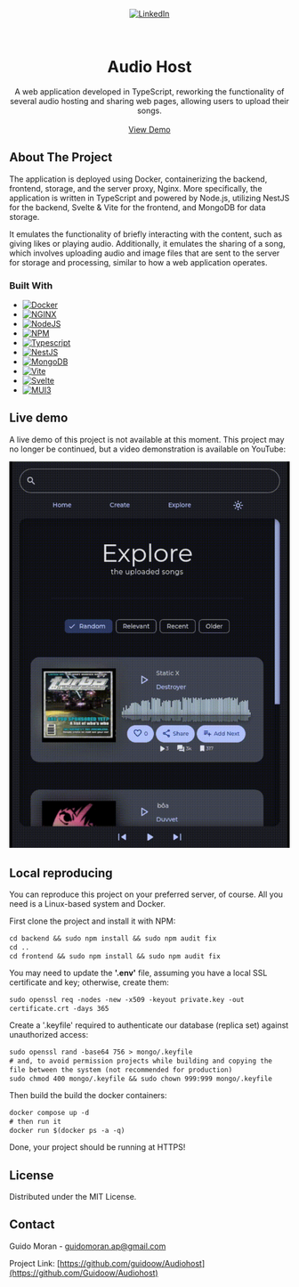 <a id="readme-top"></a>

<span align="center">

[![LinkedIn][linkedin-shield]][linkedin-url]

</span>

<br />

<h1 align="center">Audio Host</h1>

  <p align="center">
      A web application developed in TypeScript, reworking the functionality of several audio hosting and sharing web pages, allowing users to upload their songs. 
    <br />
    <br />
    <a href="https://www.youtube.com/watch?v=CBnGdF0QKCM">View Demo</a>

  </p>
</div>

## About The Project

The application is deployed using Docker, containerizing the backend, frontend, storage, and the server proxy, Nginx. More specifically, the application is written in TypeScript and powered by Node.js, utilizing NestJS for the backend, Svelte & Vite for the frontend, and MongoDB for data storage.

It emulates the functionality of briefly interacting with the content, such as giving likes or playing audio. Additionally, it emulates the sharing of a song, which involves uploading audio and image files that are sent to the server for storage and processing, similar to how a web application operates.

### Built With

- [![Docker][Docker]][Docker-url]
- [![NGINX][NGINX]][NGINX-url]
- [![NodeJS][NodeJS]][NodeJS-url]
- [![NPM][NPM]][NPM-url]
- [![Typescript][Typescript]][Typescript-url]
- [![NestJS][NestJS]][NestJS-url]
- [![MongoDB][MongoDB]][MongoDB-url]
- [![Vite][Vite]][Vite-url]
- [![Svelte][Svelte]][Svelte-url]
- [![MUI3][MUI3]][MUI3-url]

## Live demo

A live demo of this project is not available at this moment. This project may no longer be continued, but a video demonstration is available on YouTube:

<a href="https://www.youtube.com/watch?v=CBnGdF0QKCM">
  <img preload="true" src="./gh-assets/link.gif" alt="GIF" style="max-height: 700px;">
</a>

## Local reproducing

You can reproduce this project on your preferred server, of course. All you need is a Linux-based system and Docker.

First clone the project and install it with NPM:

```
cd backend && sudo npm install && sudo npm audit fix
cd ..
cd frontend && sudo npm install && sudo npm audit fix
```

You may need to update the <b>'.env'</b> file, assuming you have a local SSL certificate and key; otherwise, create them:

```
sudo openssl req -nodes -new -x509 -keyout private.key -out certificate.crt -days 365
```

Create a '.keyfile' required to authenticate our database (replica set) against unauthorized access:

```
sudo openssl rand -base64 756 > mongo/.keyfile
# and, to avoid permission projects while building and copying the file between the system (not recommended for production)
sudo chmod 400 mongo/.keyfile && sudo chown 999:999 mongo/.keyfile
```

Then build the build the docker containers:

```
docker compose up -d
# then run it
docker run $(docker ps -a -q)
```

Done, your project should be running at HTTPS!

## License

Distributed under the MIT License.

## Contact

Guido Moran - guidomoran.ap@gmail.com

Project Link: [https://github.com/guidoow/Audiohost](https://github.com/Guidoow/Audiohost)

[linkedin-shield]: https://img.shields.io/badge/-LinkedIn-black.svg?style=for-the-badge&logo=linkedin&colorB=555
[linkedin-url]: https://linkedin.com/in/guidoow/
[Docker]: https://img.shields.io/badge/Docker-2CA5E0?style=for-the-badge&logo=docker&logoColor=white
[Docker-url]: https://www.docker.com/
[NGINX]: https://img.shields.io/badge/Nginx-009639?style=for-the-badge&logo=nginx&logoColor=white
[NGINX-url]: https://nginx.org/
[NodeJS]: https://img.shields.io/badge/Node%20js-339933?style=for-the-badge&logo=nodedotjs&logoColor=white
[NodeJS-url]: https://nodejs.org/
[NPM]: https://img.shields.io/badge/npm-CB3837?style=for-the-badge&logo=npm&logoColor=white
[NPM-url]: https://www.npmjs.com/
[Typescript]: https://img.shields.io/badge/TypeScript-007ACC?style=for-the-badge&logo=typescript&logoColor=white
[Typescript-url]: https://www.typescriptlang.org/
[NestJS]: https://img.shields.io/badge/nest%20js-E0234E?style=for-the-badge&logo=nestjs&logoColor=white
[NestJS-url]: https://nestjs.com/
[MongoDB]: https://img.shields.io/badge/MongoDB-4EA94B?style=for-the-badge&logo=mongodb&logoColor=white
[MongoDB-url]: https://www.mongodb.com
[Vite]: https://img.shields.io/badge/Vite-B73BFE?style=for-the-badge&logo=vite&logoColor=FFD62E
[Vite-url]: https://vitejs.dev/
[Svelte]: https://img.shields.io/badge/Svelte-4A4A55?style=for-the-badge&logo=svelte&logoColor=FF3E00
[Svelte-url]: https://svelte.dev/
[MUI3]: https://img.shields.io/badge/MaterialUI3-007FFF?style=for-the-badge&logo=mui&logoColor=white
[MUI3-url]: https://m3.material.io/
